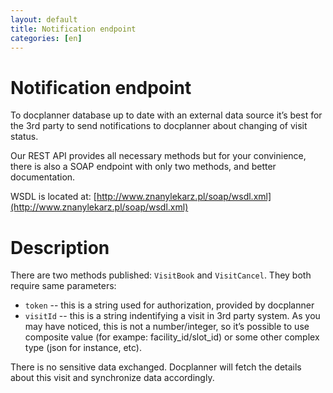```yaml
---
layout: default
title: Notification endpoint
categories: [en]
---
```


Notification endpoint
=====================

To docplanner database up to date with an external data source it’s best for the 3rd party to send notifications to docplanner about changing of visit status.

Our REST API provides all necessary methods but for your convinience, there is also a SOAP endpoint with only two methods, and better documentation.

WSDL is located at: [http://www.znanylekarz.pl/soap/wsdl.xml](http://www.znanylekarz.pl/soap/wsdl.xml)


Description
===========

There are two methods published: `VisitBook` and `VisitCancel`. They both require same parameters:

  * `token` -- this is a string used for authorization, provided by docplanner
  * `visitId` -- this is a string indentifying a visit in 3rd party system. As you may have noticed, this is not a number/integer, so it’s possible to use composite value (for exampe: facility_id/slot_id) or some other complex type (json for instance, etc). 

There is no sensitive data exchanged. Docplanner will fetch the details about this visit and synchronize data accordingly.

